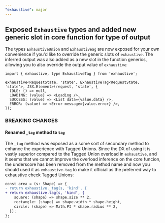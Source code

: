 ```yaml
---
"exhaustive": major
---
```


## Exposed `Exhaustive` types and added new generic slot in core function for type of output

The types `ExhaustiveUnion` and `Exhaustiveag` are now exposed for your own convenience if you'd like to override the generic slots of `exhaustive`. The inferred output was also added as a new slot in the function generics, allowing you to also override the output value of `exhaustive`:

```tsx
import { exhaustive, type ExhaustiveTag } from 'exhaustive';

exhaustive<RequestState, 'state', ExhaustiveTag<RequestState, 'state'>, JSX.Element>(request, 'state', {
  IDLE: () => null,
  LOADING: (value) => <Loading />,
  SUCCESS: (value) => <List data={value.data} />,
  ERROR: (value) => <Error message={value.error} />,
});
```

### BREAKING CHANGES

#### Renamed `_tag` method to `tag`
The `_tag` method was exposed as a some sort of secondary method to enhance the experience with Tagged Unions. Since the DX of using it is vastly superior compared to the Tagged Union overload in `exhaustive`, and it seems that we cannot improve the overload inference on the core funcion, the underscore has been removed from the method name and now you should used it as `exhaustive.tag` to make it official as the preferred way to exhaustive check Tagged Unions:

```diff
const area = (s: Shape) => {
- return exhaustive._tag(s, 'kind', {
+ return exhaustive.tag(s, 'kind', {
    square: (shape) => shape.size ** 2,
    rectangle: (shape) => shape.width * shape.height,
    circle: (shape) => Math.PI * shape.radius ** 2,
  });
};
```
